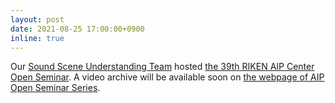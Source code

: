 ```yaml
---
layout: post
date: 2021-08-25 17:00:00+0900
inline: true
---
```


Our <a href="https://aip.riken.jp/labs/goalorient_tech/sound_scene_understand/">Sound Scene Understanding Team</a> hosted <a href="https://c5dc59ed978213830355fc8978.doorkeeper.jp/events/119509">the 39th RIKEN AIP Center Open Seminar</a>. A video archive will be available soon on <a href="https://aip.riken.jp/event-list/seminars/?lang=en">the webpage of AIP Open Seminar Series</a>. 
